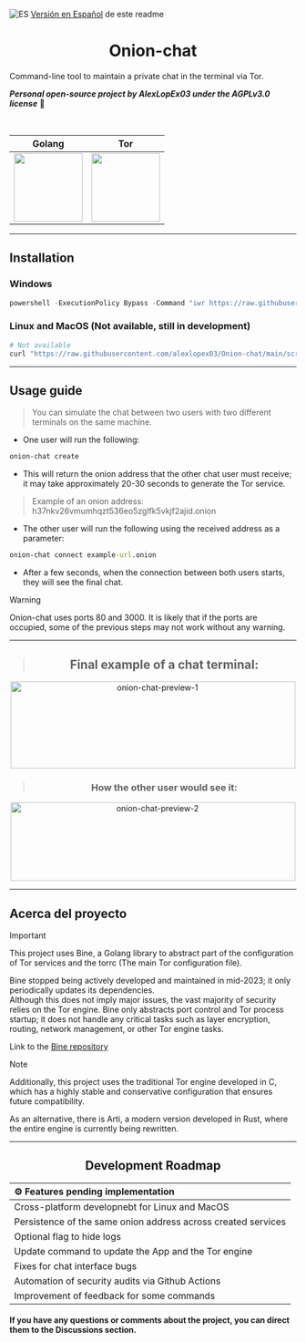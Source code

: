 ![ES](https://flagcdn.com/w20/es.png) [Versión en Español](https://github.com/AlexLopEx03/Onion-chat/blob/main/README.md) de este readme

<div align="center">
  <h1>Onion-chat</h1>
</div>

Command-line tool to maintain a private chat in the terminal via Tor.

***Personal open-source project by AlexLopEx03 under the AGPLv3.0 license*** 📜

<br>

<div align="center">
  
| Golang | Tor |
|:-----:|:----:|
| <img src="https://upload.wikimedia.org/wikipedia/commons/0/05/Go_Logo_Blue.svg" width="120"/> | <img src="https://logo.svgcdn.com/l/tor.png" width="120"/> |
</div>

---

## Installation

### Windows

```powershell
powershell -ExecutionPolicy Bypass -Command "iwr https://raw.githubusercontent.com/alexlopex03/Onion-chat/main/scripts/installer.ps1 | iex"
```

### Linux and MacOS (Not available, still in development)

```bash
# Not available
curl "https://raw.githubusercontent.com/alexlopex03/Onion-chat/main/scripts/installer.sh"
```

---

## Usage guide

> You can simulate the chat between two users with two different terminals on the same machine.

- One user will run the following:

```cmd
onion-chat create
```

- This will return the onion address that the other chat user must receive; it may take approximately 20-30 seconds to generate the Tor service.

> Example of an onion address: h37nkv26vmumhqzt536eo5zglfk5vkjf2ajid.onion

- The other user will run the following using the received address as a parameter:

```cmd
onion-chat connect example-url.onion
```

- After a few seconds, when the connection between both users starts, they will see the final chat.

> [!WARNING]
> Onion-chat uses ports 80 and 3000. It is likely that if the ports are occupied, some of the previous steps may not work without any warning.

---
<div align="center">
  
> ## Final example of a chat terminal: 
  
  <img width="500" height="153" alt="onion-chat-preview-1" src="https://github.com/user-attachments/assets/1bb684d2-5d66-40ce-a210-c47a3d86b5ad" />

<br>

> ### How the other user would see it:

  <img width="500" height="138" alt="onion-chat-preview-2" src="https://github.com/user-attachments/assets/1912f2c8-0880-4617-855d-43cbad0c1e8d" />
  
</div>

---

## Acerca del proyecto

> [!IMPORTANT]
> This project uses Bine, a Golang library to abstract part of the configuration of Tor services and the torrc (The main Tor configuration file).
>
> Bine stopped being actively developed and maintained in mid-2023; it only periodically updates its dependencies.
> <br>Although this does not imply major issues, the vast majority of security relies on the Tor engine. Bine only abstracts port control and Tor process startup; it does not handle any critical tasks such as layer encryption, routing, network management, or other Tor engine tasks.
> 
> Link to the [Bine repository](https://github.com/cretz/bine)

> [!NOTE]
> Additionally, this project uses the traditional Tor engine developed in C, which has a highly stable and conservative configuration that ensures future compatibility.
>
> As an alternative, there is Arti, a modern version developed in Rust, where the entire engine is currently being rewritten.

---

<div align="center">
    
## Development Roadmap

| ⚙️ Features pending implementation |
| :-----------------------------------------------------------------|
| Cross-platform developnebt for Linux and MacOS                    |
| Persistence of the same onion address across created services     |
| Optional flag to hide logs                                        |
| Update command to update the App and the Tor engine               |
| Fixes for chat interface bugs                                     |
| Automation of security audits via Github Actions                  |
| Improvement of feedback for some commands                         |

</div>

#### If you have any questions or comments about the project, you can direct them to the Discussions section.
